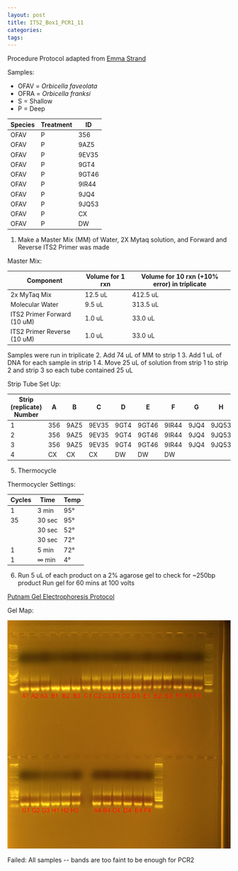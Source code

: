 ```yaml
---
layout: post
title: ITS2_Box1_PCR1_11
categories:
tags:
---
```


Procedure
Protocol adapted from [Emma Strand](https://emmastrand.github.io/EmmaStrand_Notebook/16s,-ITS2,-23s-PCR-Protocol-Testing/)

Samples:
- OFAV = *Orbicella faveolata*
- OFRA = *Orbicella franksi*
- S = Shallow
- P = Deep

| Species | Treatment | ID   |
|---------|-----------|------|
| OFAV    | P         | 356  |
| OFAV    | P         | 9AZ5 |
| OFAV    | P         | 9EV35|
| OFAV    | P         | 9GT4 |
| OFAV    | P         | 9GT46|
| OFAV    | P         | 9IR44|
| OFAV    | P         | 9JQ4 |
| OFAV    | P         | 9JQ53|
| OFAV    | P         | CX   |
| OFAV    | P         | DW   |

1. Make a Master Mix (MM) of Water, 2X Mytaq solution, and Forward and Reverse ITS2 Primer was made

Master Mix:

| Component                   | Volume for 1 rxn  |  Volume for 10 rxn (+10% error) in triplicate |
|-----------------------------|-------------------|---------------------------------------------|
| 2x MyTaq Mix                | 12.5 uL           | 412.5 uL                                    |
| Molecular Water             | 9.5 uL            | 313.5 uL                                    |
| ITS2 Primer Forward (10 uM) | 1.0 uL            | 33.0 uL                                     |
| ITS2 Primer Reverse (10 uM) | 1.0 uL            | 33.0 uL                                     |

Samples were run in triplicate
2. Add 74 uL of MM to strip 1
3. Add 1 uL of DNA for each sample in strip 1
4. Move 25 uL of solution from strip 1 to strip 2 and strip 3 so each tube contained 25 uL

Strip Tube Set Up:

| Strip (replicate) Number | A    | B    | C     | D    | E     | F     | G    | H     |
|--------------------------|------|------|-------|------|-------|-------|------|-------|
| 1                        | 356  | 9AZ5 | 9EV35 | 9GT4 | 9GT46 | 9IR44 | 9JQ4 | 9JQ53 |
| 2                        | 356  | 9AZ5 | 9EV35 | 9GT4 | 9GT46 | 9IR44 | 9JQ4 | 9JQ53 |
| 3                        | 356  | 9AZ5 | 9EV35 | 9GT4 | 9GT46 | 9IR44 | 9JQ4 | 9JQ53 |
| 4                        | CX   | CX   | CX    | DW   | DW    | DW    |

5. Thermocycle

Thermocycler Settings:

| Cycles | Time   | Temp |
|--------|--------|------|
| 1 	   | 3 min  | 95°  |
| 35     | 30 sec | 95°  |
|        | 30 sec | 52°  |
|        | 30 sec | 72°  |
| 1      | 5 min  | 72°  |
| 1      | ∞ min  | 4°   |

6. Run 5 uL of each product on a 2% agarose gel to check for ~250bp product
   Run gel for 60 mins at 100 volts

[Putnam Gel Electrophoresis Protocol](https://emmastrand.github.io/EmmaStrand_Notebook/Gel-Electrophoresis-Protocol/)

Gel Map:

![](https://raw.githubusercontent.com/wdunster/WDPrada_Lab_Notebook/master/images/ITS2_Gel11.png)

Failed: All samples -- bands are too faint to be enough for PCR2
